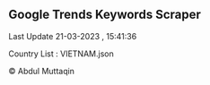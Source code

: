 

## Google Trends Keywords Scraper 
 
Last Update 21-03-2023 , 15:41:36

Country List :
VIETNAM.json



© Abdul Muttaqin 
